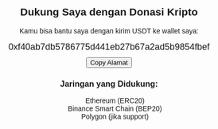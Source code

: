 <!DOCTYPE html>
<html>
<head>
  <title>Donasi Kripto ke Saya</title>
  <style>
    body { font-family: Arial; text-align: center; padding: 20px; }
    .wallet { font-size: 18px; word-break: break-all; }
    .copy-btn { margin-top: 10px; }
  </style>
</head>
<body>
  <h2>Dukung Saya dengan Donasi Kripto</h2>
  <p>Kamu bisa bantu saya dengan kirim USDT ke wallet saya:</p>
  
  <div class="wallet" id="wallet">0xf40ab7db5786775d441eb27b67a2ad5b9854fbef</div>
  <button class="copy-btn" onclick="copyWallet()">Copy Alamat</button>

  <h3>Jaringan yang Didukung:</h3>
  <ul style="list-style: none;">
    <li>Ethereum (ERC20)</li>
    <li>Binance Smart Chain (BEP20)</li>
    <li>Polygon (jika support)</li>
  </ul>

  <script>
    function copyWallet() {
      const wallet = document.getElementById("wallet").textContent;
      navigator.clipboard.writeText(wallet).then(() => {
        alert("Alamat wallet berhasil disalin!");
      });
    }
  </script>
</body>
</html>

<!--
**MuhammadSahroni93/MuhammadSahroni93** is a ✨ _special_ ✨ repository because its `README.md` (this file) appears on your GitHub profile.

Here are some ideas to get you started:

- 🔭 I’m currently working on ...
- 🌱 I’m currently learning ...
- 👯 I’m looking to collaborate on ...
- 🤔 I’m looking for help with ...
- 💬 Ask me about ...
- 📫 How to reach me: ...
- 😄 Pronouns: ...
- ⚡ Fun fact: ...
-->
